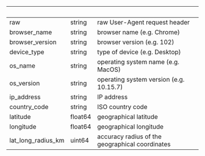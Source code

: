 <!-- Code generated for API Clients. DO NOT EDIT. -->

| &nbsp;             | &nbsp;  | &nbsp;                                          |
| ------------------ | ------- | ----------------------------------------------- |
| raw                | string  | raw User-Agent request header                   |
| browser_name       | string  | browser name (e.g. Chrome)                      |
| browser_version    | string  | browser version (e.g. 102)                      |
| device_type        | string  | type of device (e.g. Desktop)                   |
| os_name            | string  | operating system name (e.g. MacOS)              |
| os_version         | string  | operating system version (e.g. 10.15.7)         |
| ip_address         | string  | IP address                                      |
| country_code       | string  | ISO country code                                |
| latitude           | float64 | geographical latitude                           |
| longitude          | float64 | geographical longitude                          |
| lat_long_radius_km | uint64  | accuracy radius of the geographical coordinates |
